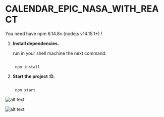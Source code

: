 # CALENDAR_EPIC_NASA_WITH_REACT

You need have npm 6.14.8v (nodejs v14.15.1+)  !

1. **Install dependencies.**

   run in your shell machine the next command:

   ```shell

    npm install

   ```
2. **Start the project :D.**

   ```shell

    npm start

   ```

![alt text](https://res.cloudinary.com/javier1/image/upload/v1628781680/screenshot/Screenshot_2_fgqdgt.jpg)

![alt text](https://res.cloudinary.com/javier1/image/upload/v1628781680/screenshot/Screenshot_3_g2wxp8.jpg)
